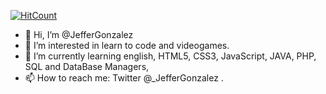  [![HitCount](https://hits.dwyl.com/JefferGonzalez/JefferGonzalez.svg?style=flat-square)](http://hits.dwyl.com/JefferGonzalez/JefferGonzalez)

- 👋 Hi, I’m @JefferGonzalez
- 👀 I’m interested in learn to code and videogames.
- 🌱 I’m currently learning english, HTML5, CSS3, JavaScript, JAVA, PHP, SQL and DataBase Managers,  
- 📫 How to reach me: Twitter @_JefferGonzalez .

<!---
JefferGonzalez/JefferGonzalez is a ✨ special ✨ repository because its `README.md` (this file) appears on your GitHub profile.
You can click the Preview link to take a look at your changes.
--->
